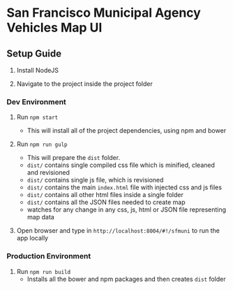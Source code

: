 # San Francisco Municipal Agency Vehicles Map UI
## Setup Guide

1. Install NodeJS

2. Navigate to the project inside the project folder

### Dev Environment

1. Run `npm start`
	* This will install all of the project dependencies, using npm and bower

2. Run `npm run gulp`
	*  This will prepare the `dist` folder.
    * `dist/` contains single compiled css file which is minified, cleaned and revisioned
    * `dist/` contains single js file, which is revisioned
    * `dist/` contains the main `index.html` file with injected css and js files
    * `dist/` contains all other html files inside a single folder
    * `dist/` contains all the JSON files needed to create map
    * watches for any change in any css, js, html or JSON file representing map data

3. Open browser and type in `http://localhost:8004/#!/sfmuni` to run the app locally

### Production Environment

1. Run `npm run build`
    * Installs all the bower and npm packages and then creates `dist` folder
